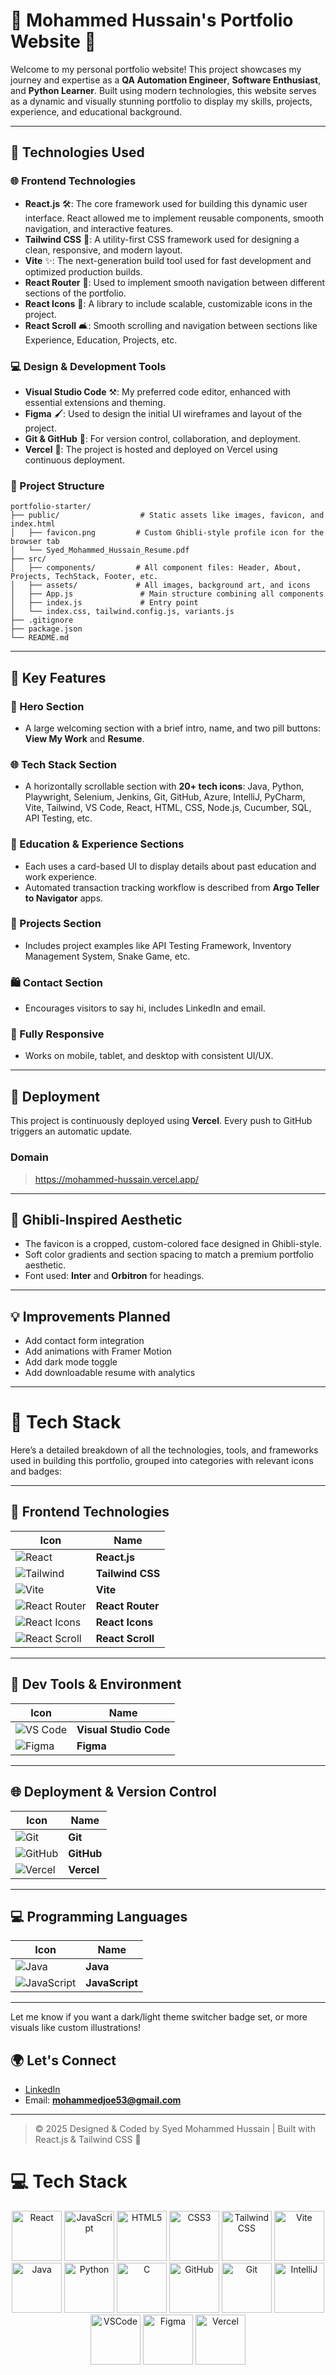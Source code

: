 # 🌟 Mohammed Hussain's Portfolio Website 🎉

Welcome to my personal portfolio website! This project showcases my journey and expertise as a **QA Automation Engineer**, **Software Enthusiast**, and **Python Learner**. Built using modern technologies, this website serves as a dynamic and visually stunning portfolio to display my skills, projects, experience, and educational background.

---

## 🔧 Technologies Used

### 🌐 Frontend Technologies
- **React.js** 🛠️: The core framework used for building this dynamic user interface. React allowed me to implement reusable components, smooth navigation, and interactive features.
- **Tailwind CSS** 🌟: A utility-first CSS framework used for designing a clean, responsive, and modern layout.
- **Vite** ✨: The next-generation build tool used for fast development and optimized production builds.
- **React Router** 📍: Used to implement smooth navigation between different sections of the portfolio.
- **React Icons** 🎨: A library to include scalable, customizable icons in the project.
- **React Scroll** 🛋️: Smooth scrolling and navigation between sections like Experience, Education, Projects, etc.

### 💻 Design & Development Tools
- **Visual Studio Code** ⚒️: My preferred code editor, enhanced with essential extensions and theming.
- **Figma** 🖌️: Used to design the initial UI wireframes and layout of the project.
- **Git & GitHub** 💎: For version control, collaboration, and deployment.
- **Vercel** 🚀: The project is hosted and deployed on Vercel using continuous deployment.

### 📁 Project Structure
```
portfolio-starter/
├── public/                  # Static assets like images, favicon, and index.html
│   ├── favicon.png         # Custom Ghibli-style profile icon for the browser tab
│   └── Syed_Mohammed_Hussain_Resume.pdf
├── src/
│   ├── components/         # All component files: Header, About, Projects, TechStack, Footer, etc.
│   ├── assets/             # All images, background art, and icons
│   ├── App.js               # Main structure combining all components
│   ├── index.js             # Entry point
│   └── index.css, tailwind.config.js, variants.js
├── .gitignore
├── package.json
└── README.md
```

---

## 🎉 Key Features

### 🌟 Hero Section
- A large welcoming section with a brief intro, name, and two pill buttons: **View My Work** and **Resume**.

### 🌐 Tech Stack Section
- A horizontally scrollable section with **20+ tech icons**: Java, Python, Playwright, Selenium, Jenkins, Git, GitHub, Azure, IntelliJ, PyCharm, Vite, Tailwind, VS Code, React, HTML, CSS, Node.js, Cucumber, SQL, API Testing, etc.

### 🏫 Education & Experience Sections
- Each uses a card-based UI to display details about past education and work experience.
- Automated transaction tracking workflow is described from **Argo Teller to Navigator** apps.

### 🔢 Projects Section
- Includes project examples like API Testing Framework, Inventory Management System, Snake Game, etc.

### 🛍️ Contact Section
- Encourages visitors to say hi, includes LinkedIn and email.

### 📱 Fully Responsive
- Works on mobile, tablet, and desktop with consistent UI/UX.

---

## 🚀 Deployment
This project is continuously deployed using **Vercel**. Every push to GitHub triggers an automatic update.

### Domain
> https://mohammed-hussain.vercel.app/

---

## 🎨 Ghibli-Inspired Aesthetic

- The favicon is a cropped, custom-colored face designed in Ghibli-style.
- Soft color gradients and section spacing to match a premium portfolio aesthetic.
- Font used: **Inter** and **Orbitron** for headings.

---

## 💡 Improvements Planned
- Add contact form integration
- Add animations with Framer Motion
- Add dark mode toggle
- Add downloadable resume with analytics

---
# 🧠 Tech Stack

Here’s a detailed breakdown of all the technologies, tools, and frameworks used in building this portfolio, grouped into categories with relevant icons and badges:

---

## 🚀 Frontend Technologies

| Icon | Name |
|------|------|
| ![React](https://img.shields.io/badge/React-20232A?style=for-the-badge&logo=react&logoColor=61DAFB) | **React.js** |
| ![Tailwind](https://img.shields.io/badge/TailwindCSS-06B6D4?style=for-the-badge&logo=tailwindcss&logoColor=white) | **Tailwind CSS** |
| ![Vite](https://img.shields.io/badge/Vite-646CFF?style=for-the-badge&logo=vite&logoColor=white) | **Vite** |
| ![React Router](https://img.shields.io/badge/React_Router-CA4245?style=for-the-badge&logo=reactrouter&logoColor=white) | **React Router** |
| ![React Icons](https://img.shields.io/badge/React_Icons-61DAFB?style=for-the-badge&logo=react&logoColor=white) | **React Icons** |
| ![React Scroll](https://img.shields.io/badge/React_Scroll-292D3E?style=for-the-badge&logo=react&logoColor=white) | **React Scroll** |

---

## 🧰 Dev Tools & Environment

| Icon | Name |
|------|------|
| ![VS Code](https://img.shields.io/badge/VSCode-007ACC?style=for-the-badge&logo=visual-studio-code&logoColor=white) | **Visual Studio Code** |
| ![Figma](https://img.shields.io/badge/Figma-F24E1E?style=for-the-badge&logo=figma&logoColor=white) | **Figma** |

---

## 🌐 Deployment & Version Control

| Icon | Name |
|------|------|
| ![Git](https://img.shields.io/badge/Git-F05032?style=for-the-badge&logo=git&logoColor=white) | **Git** |
| ![GitHub](https://img.shields.io/badge/GitHub-181717?style=for-the-badge&logo=github&logoColor=white) | **GitHub** |
| ![Vercel](https://img.shields.io/badge/Vercel-000000?style=for-the-badge&logo=vercel&logoColor=white) | **Vercel** |


---

## 💻 Programming Languages

| Icon | Name |
|------|------|
| ![Java](https://img.shields.io/badge/Java-ED8B00?style=for-the-badge&logo=java&logoColor=white) | **Java** |
| ![JavaScript](https://img.shields.io/badge/JavaScript-F7DF1E?style=for-the-badge&logo=javascript&logoColor=black) | **JavaScript** |

---

Let me know if you want a dark/light theme switcher badge set, or more visuals like custom illustrations!


## 🌍 Let's Connect

- [LinkedIn](https://linkedin.com/in/syed-mohammed-hussain-8b385b209)
- Email: **mohammedjoe53@gmail.com**

---

> © 2025 Designed & Coded by Syed Mohammed Hussain | Built with React.js & Tailwind CSS 🤠

# 💻 Tech Stack

<div align="center" style="margin-bottom: 2rem">
  <img src="https://cdn.jsdelivr.net/gh/devicons/devicon/icons/react/react-original.svg" height="80" alt="React"/>
  <img src="https://cdn.jsdelivr.net/gh/devicons/devicon/icons/javascript/javascript-original.svg" height="80" alt="JavaScript"/>
  <img src="https://cdn.jsdelivr.net/gh/devicons/devicon/icons/html5/html5-original.svg" height="80" alt="HTML5"/>
  <img src="https://cdn.jsdelivr.net/gh/devicons/devicon/icons/css3/css3-original.svg" height="80" alt="CSS3"/>
  <img src="https://cdn.jsdelivr.net/gh/devicons/devicon/icons/tailwindcss/tailwindcss-plain.svg" height="80" alt="TailwindCSS"/>
  <img src="https://cdn.jsdelivr.net/gh/devicons/devicon/icons/vite/vite-original.svg" height="80" alt="Vite"/>
  <img src="https://cdn.jsdelivr.net/gh/devicons/devicon/icons/java/java-original.svg" height="80" alt="Java"/>
  <img src="https://cdn.jsdelivr.net/gh/devicons/devicon/icons/python/python-original.svg" height="80" alt="Python"/>
  <img src="https://cdn.jsdelivr.net/gh/devicons/devicon/icons/c/c-original.svg" height="80" alt="C"/>
  <img src="https://cdn.jsdelivr.net/gh/devicons/devicon/icons/github/github-original.svg" height="80" alt="GitHub"/>
  <img src="https://cdn.jsdelivr.net/gh/devicons/devicon/icons/git/git-original.svg" height="80" alt="Git"/>
  <img src="https://cdn.jsdelivr.net/gh/devicons/devicon/icons/intellij/intellij-original.svg" height="80" alt="IntelliJ"/>
  <img src="https://cdn.jsdelivr.net/gh/devicons/devicon/icons/vscode/vscode-original.svg" height="80" alt="VSCode"/>
  <img src="https://cdn.jsdelivr.net/gh/devicons/devicon/icons/figma/figma-original.svg" height="80" alt="Figma"/>
  <img src="https://cdn.jsdelivr.net/gh/devicons/devicon/icons/vercel/vercel-original.svg" height="80" alt="Vercel"/>
</div>





